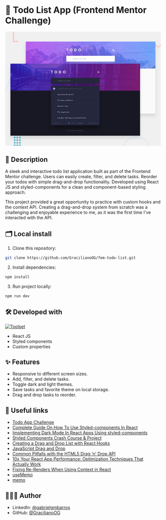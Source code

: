 # 📒 Todo List App (Frontend Mentor Challenge)

![App preview in different themes](./design/desktop-preview.jpg)

## 📖 Description

A sleek and interactive todo list application built as part of the Frontend Mentor challenge. Users can easily create, filter, and delete tasks. Reorder your todos with simple drag-and-drop functionality. Developed using React JS and styled-components for a clean and component-based styling approach.

This project provided a great opportunity to practice with custom hooks and the context API. Creating a drag-and-drop system from scratch was a challenging and enjoyable experience to me, as it was the first time I've interacted with the API.

## 🗂️ Local install

1. Clone this repository:

```bash
git clone https://github.com/GracilianoOG/fem-todo-list.git
```

2. Install dependencies:

```bash
npm install
```

3. Run project locally:

```bash
npm run dev
```

## 🛠️ Developed with

[![Toolset](https://skillicons.dev/icons?i=react,styledcomponents,js,css,html)](https://skillicons.dev)

- React JS
- Styled components
- Custom properties

## ✨ Features

- Responsive to different screen sizes.
- Add, filter, and delete tasks.
- Toggle dark and light themes.
- Save tasks and favorite theme on local storage.
- Drag and drop tasks to reorder.

## 🔗 Useful links

- [Todo App Challenge](https://www.frontendmentor.io/challenges/todo-app-Su1_KokOW)
- [Complete Guide On How To Use Styled-components In React](https://dev.to/elijahtrillionz/complete-guide-on-how-to-use-styled-components-in-react-360c)
- [Implementing Dark Mode In React Apps Using styled-components](https://www.smashingmagazine.com/2020/04/dark-mode-react-apps-styled-components/)
- [Styled Components Crash Course & Project](https://www.youtube.com/watch?v=02zO0hZmwnw)
- [Creating a Drag and Drop List with React Hooks](https://dev.to/florantara/creating-a-drag-and-drop-list-with-react-hooks-4c0i)
- [JavaScript Drag and Drop](https://www.javascripttutorial.net/web-apis/javascript-drag-and-drop/)
- [Common Pitfalls with the HTML5 Drag ‘n’ Drop API](https://medium.com/@reiberdatschi/common-pitfalls-with-html5-drag-n-drop-api-9f011a09ee6c)
- [10x Your React App Performance: Optimization Techniques That Actually Work](https://shahmirprogrammer.medium.com/10x-your-react-app-performance-optimization-techniques-that-actually-work-3123df3877ac)
- [Fixing Re-Renders When Using Context in React](https://kattya.dev/articles/2021-04-17-fixing-re-renders-when-using-context-in-react/)
- [useMemo](https://react.dev/reference/react/useMemo)
- [memo](https://react.dev/reference/react/memo)

## 🧑🏻‍💻 Author

- LinkedIn: [@gabrielgmbarros](https://www.linkedin.com/in/gabrielgmbarros)
- GitHub: [@GracilianoOG](https://github.com/GracilianoOG)
